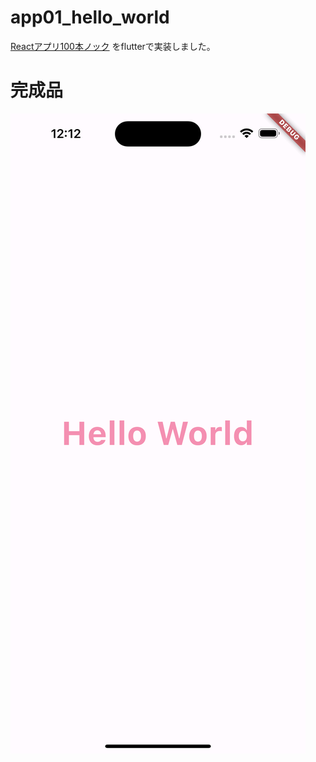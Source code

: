 # app01_hello_world

[Reactアプリ100本ノック](https://qiita.com/Sicut_study/items/3c5cd798313854a471a0) をflutterで実装しました。

# 完成品
![](./完成スクショ.png)
